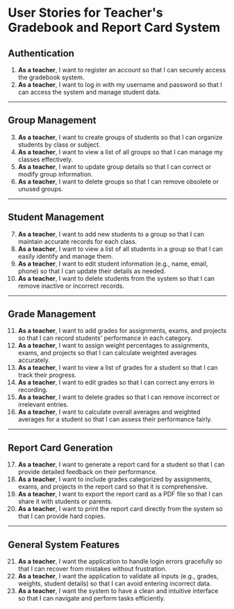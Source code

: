 # User Stories for Teacher's Gradebook and Report Card System

## **Authentication**
1. **As a teacher**, I want to register an account so that I can securely access the gradebook system.
2. **As a teacher**, I want to log in with my username and password so that I can access the system and manage student data.

---

## **Group Management**
3. **As a teacher**, I want to create groups of students so that I can organize students by class or subject.
4. **As a teacher**, I want to view a list of all groups so that I can manage my classes effectively.
5. **As a teacher**, I want to update group details so that I can correct or modify group information.
6. **As a teacher**, I want to delete groups so that I can remove obsolete or unused groups.

---

## **Student Management**
7. **As a teacher**, I want to add new students to a group so that I can maintain accurate records for each class.
8. **As a teacher**, I want to view a list of all students in a group so that I can easily identify and manage them.
9. **As a teacher**, I want to edit student information (e.g., name, email, phone) so that I can update their details as needed.
10. **As a teacher**, I want to delete students from the system so that I can remove inactive or incorrect records.

---

## **Grade Management**
11. **As a teacher**, I want to add grades for assignments, exams, and projects so that I can record students' performance in each category.
12. **As a teacher**, I want to assign weight percentages to assignments, exams, and projects so that I can calculate weighted averages accurately.
13. **As a teacher**, I want to view a list of grades for a student so that I can track their progress.
14. **As a teacher**, I want to edit grades so that I can correct any errors in recording.
15. **As a teacher**, I want to delete grades so that I can remove incorrect or irrelevant entries.
16. **As a teacher**, I want to calculate overall averages and weighted averages for a student so that I can assess their performance fairly.

---

## **Report Card Generation**
17. **As a teacher**, I want to generate a report card for a student so that I can provide detailed feedback on their performance.
18. **As a teacher**, I want to include grades categorized by assignments, exams, and projects in the report card so that it is comprehensive.
19. **As a teacher**, I want to export the report card as a PDF file so that I can share it with students or parents.
20. **As a teacher**, I want to print the report card directly from the system so that I can provide hard copies.

---

## **General System Features**
21. **As a teacher**, I want the application to handle login errors gracefully so that I can recover from mistakes without frustration.
22. **As a teacher**, I want the application to validate all inputs (e.g., grades, weights, student details) so that I can avoid entering incorrect data.
23. **As a teacher**, I want the system to have a clean and intuitive interface so that I can navigate and perform tasks efficiently.
